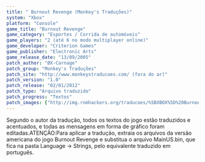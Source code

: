 ```yaml
---
title: " Burnout Revenge (Monkey's Traduções)"
system: "Xbox"
platform: "Console"
game_title: "Burnout Revenge"
game_category: "Esportes / Corrida de automóveis"
game_players: "2 (até 6 no modo multiplayer online)"
game_developer: "Criterion Games"
game_publisher: "Electronic Arts"
game_release_date: "13/09/2005"
patch_author: "ØX-Carnage"
patch_group: "Monkey's Traduções"
patch_site: "http://www.monkeystraducoes.com/ (fora do ar)"
patch_version: "1.0"
patch_release: "02/01/2012"
patch_type: "Arquivo traduzido"
patch_progress: "Textos"
patch_images: ["http://img.romhackers.org/traducoes/%5BXBOX%5D%20Burnout%20Revenge%20-%20Monkeys%20Tradu%C3%A7%C3%B5es%20-%201.jpg","http://img.romhackers.org/traducoes/%5BXBOX%5D%20Burnout%20Revenge%20-%20Monkeys%20Tradu%C3%A7%C3%B5es%20-%202.jpg","http://img.romhackers.org/traducoes/%5BXBOX%5D%20Burnout%20Revenge%20-%20Monkeys%20Tradu%C3%A7%C3%B5es%20-%203.jpg"]
---
```

Segundo o autor da tradução, todos os textos do jogo estão traduzidos e acentuados, e todas as mensagens em forma de gráfico foram editadas.ATENÇÃO:Para aplicar a tradução, extraia os arquivos da versão americana do jogo Burnout Revenge e substitua o arquivo MainUS.bin, que fica na pasta Language -> Strings, pelo equivalente traduzido em português.
